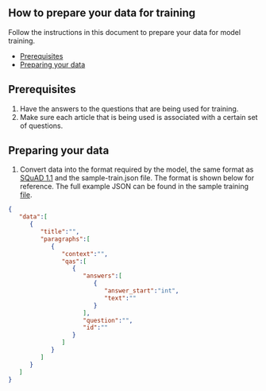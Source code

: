 ## How to prepare your data for training

Follow the instructions in this document to prepare your data for model training.
- [Prerequisites](#prerequisites)
- [Preparing your data](#preparing-your-data)

## Prerequisites
1. Have the answers to the questions that are being used for training.
2. Make sure each article that is being used is associated with a certain set of questions. 

## Preparing your data
1. Convert data into the format required by the model, the same format as [SQuAD 1.1](https://rajpurkar.github.io/SQuAD-explorer/) and the sample-train.json file. 
The format is shown below for reference. The full example JSON can be found in the sample training [file](../../training/sample_training_data/sample-train.json).

```json
{
   "data":[
      {
         "title":"",
         "paragraphs":[
            {
               "context":"",
               "qas":[
                  {
                     "answers":[
                        {
                           "answer_start":"int",
                           "text":""
                        }
                     ],
                     "question":"",
                     "id":""
                  }
               ]
            }
         ]
      }
   ]
}
```
